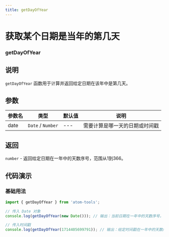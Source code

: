 ```yaml
---
title: getDayOfYear
---
```


# 获取某个日期是当年的第几天

### getDayOfYear

## 说明
`getDayOfYear` 函数用于计算并返回给定日期在该年中是第几天。

## 参数

| 参数名 | 类型              | 默认值 | 说明                           |
| ------ | ----------------- | ------ | ------------------------------ |
| date   | `Date` / `Number` | ---    | 需要计算是哪一天的日期或时间戳 |

## 返回

`number` - 返回给定日期在一年中的天数序号，范围从1到366。

## 代码演示

### 基础用法

```js
import { getDayOfYear } from 'atom-tools'; 

// 传入 Date 对象
console.log(getDayOfYear(new Date())); // 输出：当前日期在一年中的天数序号，例如 120

// 传入时间戳
console.log(getDayOfYear(1714405699791)); // 输出：给定时间戳在一年中的天数序号，例如 120
```